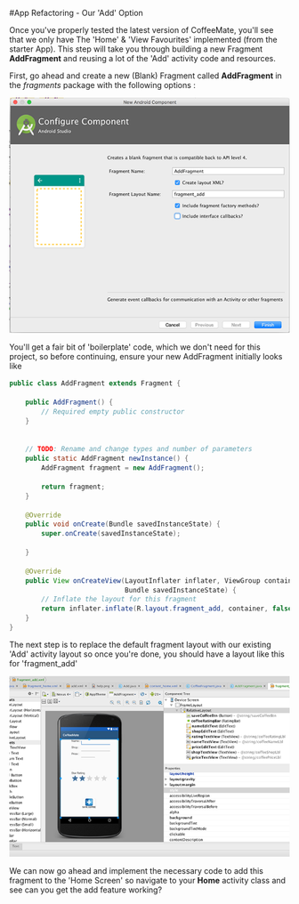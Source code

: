 #App Refactoring - Our 'Add' Option

Once you've properly tested the latest version of CoffeeMate, you'll see that we only have The 'Home' & 'View Favourites' implemented (from the starter App). This step will take you through building a new Fragment <b>AddFragment</b> and reusing a lot of the 'Add' activity code and resources. 

First, go ahead and create a new (Blank) Fragment called <b>AddFragment</b> in the <i>fragments</i> package with the following options :

 ![](../img/lab502.png)

You'll get a fair bit of 'boilerplate' code, which we don't need for this project, so before continuing, ensure your new AddFragment initially looks like

~~~java
public class AddFragment extends Fragment {

    public AddFragment() {
        // Required empty public constructor
    }


    // TODO: Rename and change types and number of parameters
    public static AddFragment newInstance() {
        AddFragment fragment = new AddFragment();

        return fragment;
    }

    @Override
    public void onCreate(Bundle savedInstanceState) {
        super.onCreate(savedInstanceState);
     
    }

    @Override
    public View onCreateView(LayoutInflater inflater, ViewGroup container,
                             Bundle savedInstanceState) {
        // Inflate the layout for this fragment
        return inflater.inflate(R.layout.fragment_add, container, false);
    }
}
~~~

The next step is to replace the default fragment layout with our existing 'Add' activity layout so once you're done, you should have a layout like this for 'fragment_add'

 ![](../img/lab503.png)
 
 We can now go ahead and implement the necessary code to add this fragment to the 'Home Screen' so navigate to your <b>Home</b> activity class and see can you get the add feature working?
 
 